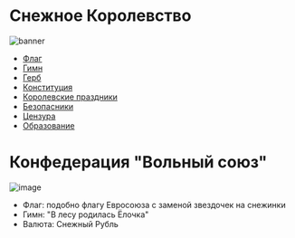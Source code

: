 # Снежное Королевство

![banner](https://user-images.githubusercontent.com/186131/161445886-85ead304-c806-4690-9858-766b2e15f045.jpeg)


* [Флаг](https://whitebluewhite.info/)
* [Гимн](https://www.youtube.com/watch?v=qu0rYbwNp_w)
* [Герб](gerb.png)
* [Конституция](constitution.md)
* [Королевские праздники](holidays.md)
* [Безопасники](boris-grebenshikov.md)
* [Цензура](roskomnadzor.md)
* [Образование](skills.md)

# Конфедерация "Вольный союз"

![image](https://user-images.githubusercontent.com/186131/161508953-dcdef6a1-523e-4b25-8b03-946fa85ad47b.png)

* Флаг: подобно флагу Евросоюза с заменой звездочек на снежинки
* Гимн: "В лесу родилась Ёлочка"
* Валюта: Снежный Рубль
